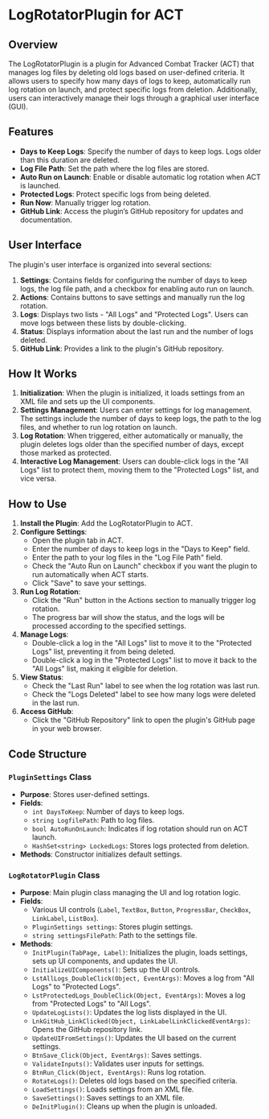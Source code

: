 # LogRotatorPlugin for ACT

## Overview
The LogRotatorPlugin is a plugin for Advanced Combat Tracker (ACT) that manages log files by deleting old logs based on user-defined criteria. It allows users to specify how many days of logs to keep, automatically run log rotation on launch, and protect specific logs from deletion. Additionally, users can interactively manage their logs through a graphical user interface (GUI).

## Features
- **Days to Keep Logs**: Specify the number of days to keep logs. Logs older than this duration are deleted.
- **Log File Path**: Set the path where the log files are stored.
- **Auto Run on Launch**: Enable or disable automatic log rotation when ACT is launched.
- **Protected Logs**: Protect specific logs from being deleted.
- **Run Now**: Manually trigger log rotation.
- **GitHub Link**: Access the plugin’s GitHub repository for updates and documentation.

## User Interface
The plugin's user interface is organized into several sections:

1. **Settings**: Contains fields for configuring the number of days to keep logs, the log file path, and a checkbox for enabling auto run on launch.
2. **Actions**: Contains buttons to save settings and manually run the log rotation.
3. **Logs**: Displays two lists - "All Logs" and "Protected Logs". Users can move logs between these lists by double-clicking.
4. **Status**: Displays information about the last run and the number of logs deleted.
5. **GitHub Link**: Provides a link to the plugin's GitHub repository.

## How It Works
1. **Initialization**: When the plugin is initialized, it loads settings from an XML file and sets up the UI components.
2. **Settings Management**: Users can enter settings for log management. The settings include the number of days to keep logs, the path to the log files, and whether to run log rotation on launch.
3. **Log Rotation**: When triggered, either automatically or manually, the plugin deletes logs older than the specified number of days, except those marked as protected.
4. **Interactive Log Management**: Users can double-click logs in the "All Logs" list to protect them, moving them to the "Protected Logs" list, and vice versa.

## How to Use
1. **Install the Plugin**: Add the LogRotatorPlugin to ACT.
2. **Configure Settings**:
    - Open the plugin tab in ACT.
    - Enter the number of days to keep logs in the "Days to Keep" field.
    - Enter the path to your log files in the "Log File Path" field.
    - Check the "Auto Run on Launch" checkbox if you want the plugin to run automatically when ACT starts.
    - Click "Save" to save your settings.
3. **Run Log Rotation**:
    - Click the "Run" button in the Actions section to manually trigger log rotation.
    - The progress bar will show the status, and the logs will be processed according to the specified settings.
4. **Manage Logs**:
    - Double-click a log in the "All Logs" list to move it to the "Protected Logs" list, preventing it from being deleted.
    - Double-click a log in the "Protected Logs" list to move it back to the "All Logs" list, making it eligible for deletion.
5. **View Status**:
    - Check the "Last Run" label to see when the log rotation was last run.
    - Check the "Logs Deleted" label to see how many logs were deleted in the last run.
6. **Access GitHub**:
    - Click the "GitHub Repository" link to open the plugin's GitHub page in your web browser.

## Code Structure
### `PluginSettings` Class
- **Purpose**: Stores user-defined settings.
- **Fields**:
  - `int DaysToKeep`: Number of days to keep logs.
  - `string LogfilePath`: Path to log files.
  - `bool AutoRunOnLaunch`: Indicates if log rotation should run on ACT launch.
  - `HashSet<string> LockedLogs`: Stores logs protected from deletion.
- **Methods**: Constructor initializes default settings.

### `LogRotatorPlugin` Class
- **Purpose**: Main plugin class managing the UI and log rotation logic.
- **Fields**:
  - Various UI controls (`Label`, `TextBox`, `Button`, `ProgressBar`, `CheckBox`, `LinkLabel`, `ListBox`).
  - `PluginSettings settings`: Stores plugin settings.
  - `string settingsFilePath`: Path to the settings file.
- **Methods**:
  - `InitPlugin(TabPage, Label)`: Initializes the plugin, loads settings, sets up UI components, and updates the UI.
  - `InitializeUIComponents()`: Sets up the UI controls.
  - `LstAllLogs_DoubleClick(Object, EventArgs)`: Moves a log from "All Logs" to "Protected Logs".
  - `LstProtectedLogs_DoubleClick(Object, EventArgs)`: Moves a log from "Protected Logs" to "All Logs".
  - `UpdateLogLists()`: Updates the log lists displayed in the UI.
  - `LnkGitHub_LinkClicked(Object, LinkLabelLinkClickedEventArgs)`: Opens the GitHub repository link.
  - `UpdateUIFromSettings()`: Updates the UI based on the current settings.
  - `BtnSave_Click(Object, EventArgs)`: Saves settings.
  - `ValidateInputs()`: Validates user inputs for settings.
  - `BtnRun_Click(Object, EventArgs)`: Runs log rotation.
  - `RotateLogs()`: Deletes old logs based on the specified criteria.
  - `LoadSettings()`: Loads settings from an XML file.
  - `SaveSettings()`: Saves settings to an XML file.
  - `DeInitPlugin()`: Cleans up when the plugin is unloaded.
